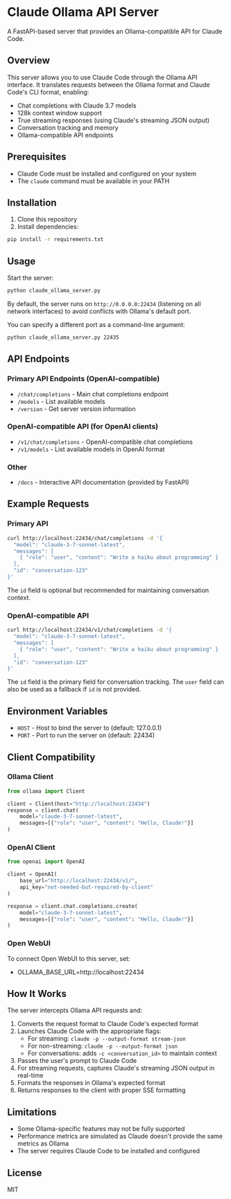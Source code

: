 # Claude Ollama API Server

A FastAPI-based server that provides an Ollama-compatible API for Claude Code.

## Overview

This server allows you to use Claude Code through the Ollama API interface. It translates requests between the Ollama format and Claude Code's CLI format, enabling:

- Chat completions with Claude 3.7 models
- 128k context window support
- True streaming responses (using Claude's streaming JSON output)
- Conversation tracking and memory
- Ollama-compatible API endpoints

## Prerequisites

- Claude Code must be installed and configured on your system
- The `claude` command must be available in your PATH

## Installation

1. Clone this repository
2. Install dependencies:

```bash
pip install -r requirements.txt
```

## Usage

Start the server:

```bash
python claude_ollama_server.py
```

By default, the server runs on `http://0.0.0.0:22434` (listening on all network interfaces) to avoid conflicts with Ollama's default port.

You can specify a different port as a command-line argument:

```bash
python claude_ollama_server.py 22435
```

## API Endpoints

### Primary API Endpoints (OpenAI-compatible)
- `/chat/completions` - Main chat completions endpoint 
- `/models` - List available models
- `/version` - Get server version information

### OpenAI-compatible API (for OpenAI clients)
- `/v1/chat/completions` - OpenAI-compatible chat completions
- `/v1/models` - List available models in OpenAI format

### Other
- `/docs` - Interactive API documentation (provided by FastAPI)

## Example Requests

### Primary API
```bash
curl http://localhost:22434/chat/completions -d '{
  "model": "claude-3-7-sonnet-latest",
  "messages": [
    { "role": "user", "content": "Write a haiku about programming" }
  ],
  "id": "conversation-123"
}'
```

The `id` field is optional but recommended for maintaining conversation context.

### OpenAI-compatible API
```bash
curl http://localhost:22434/v1/chat/completions -d '{
  "model": "claude-3-7-sonnet-latest",
  "messages": [
    { "role": "user", "content": "Write a haiku about programming" }
  ],
  "id": "conversation-123"
}'
```

The `id` field is the primary field for conversation tracking. The `user` field can also be used as a fallback if `id` is not provided.

## Environment Variables

- `HOST` - Host to bind the server to (default: 127.0.0.1)
- `PORT` - Port to run the server on (default: 22434)

## Client Compatibility

### Ollama Client
```python
from ollama import Client

client = Client(host="http://localhost:22434")
response = client.chat(
    model="claude-3-7-sonnet-latest",
    messages=[{"role": "user", "content": "Hello, Claude!"}]
)
```

### OpenAI Client
```python
from openai import OpenAI

client = OpenAI(
    base_url="http://localhost:22434/v1/",
    api_key="not-needed-but-required-by-client"
)

response = client.chat.completions.create(
    model="claude-3-7-sonnet-latest",
    messages=[{"role": "user", "content": "Hello, Claude!"}]
)
```

### Open WebUI
To connect Open WebUI to this server, set:
- OLLAMA_BASE_URL=http://localhost:22434

## How It Works

The server intercepts Ollama API requests and:

1. Converts the request format to Claude Code's expected format
2. Launches Claude Code with the appropriate flags:
   - For streaming: `claude -p --output-format stream-json`
   - For non-streaming: `claude -p --output-format json`
   - For conversations: adds `-c <conversation_id>` to maintain context
3. Passes the user's prompt to Claude Code
4. For streaming requests, captures Claude's streaming JSON output in real-time
5. Formats the responses in Ollama's expected format
6. Returns responses to the client with proper SSE formatting

## Limitations

- Some Ollama-specific features may not be fully supported
- Performance metrics are simulated as Claude doesn't provide the same metrics as Ollama
- The server requires Claude Code to be installed and configured

## License

MIT